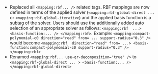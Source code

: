 - Replaced all `<mapping:rbf... />` related tags. RBF mappings are now defined in terms of the applied solver (`<mapping:rbf-global-direct ...` or `<mapping:rbf-global-iterative`) and the applied basis function is a subtag of the solver. Users should use the additionally added auto selection of an appropriate solver as follows: `<mapping:rbf  ...> <basis-function:... /> </mapping:rbf>`. Example: `<mapping:compact-polynomial-c0 direction="read" from= ... support-radius="0.3" />` would become `<mapping:rbf  direction="read" from= ...> <basis-function:compact-polynomial-c0 support-radius="0.3" /> </mapping:rbf>`
- Renamed `<mapping:rbf... use-qr-decomposition="true" />` to `<mapping:rbf-global-direct ... > <basis-function:... /> </mapping:rbf-global-direct>`
